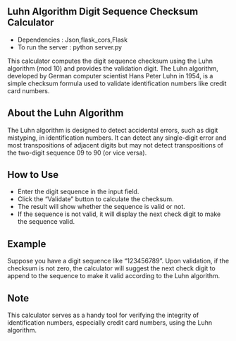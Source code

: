 ## Luhn Algorithm Digit Sequence Checksum Calculator

- Dependencies      : Json,flask_cors,Flask
- To run the server : python server.py

This calculator computes the digit sequence checksum using the Luhn algorithm (mod 10) and provides the validation digit. The Luhn algorithm, developed by German computer scientist Hans Peter Luhn in 1954, is a simple checksum formula used to validate identification numbers like credit card numbers.

## About the Luhn Algorithm
The Luhn algorithm is designed to detect accidental errors, such as digit mistyping, in identification numbers. It can detect any single-digit error and most transpositions of adjacent digits but may not detect transpositions of the two-digit sequence 09 to 90 (or vice versa).

## How to Use
- Enter the digit sequence in the input field.
- Click the “Validate” button to calculate the checksum.
- The result will show whether the sequence is valid or not.
- If the sequence is not valid, it will display the next check digit to make the sequence valid.

## Example
  Suppose you have a digit sequence like “123456789”. 
  Upon validation, if the checksum is not zero, the calculator will suggest the next check digit to append to the sequence to make it valid according to the Luhn algorithm.

## Note
This calculator serves as a handy tool for verifying the integrity of identification numbers, 
especially credit card numbers, using the Luhn algorithm.
